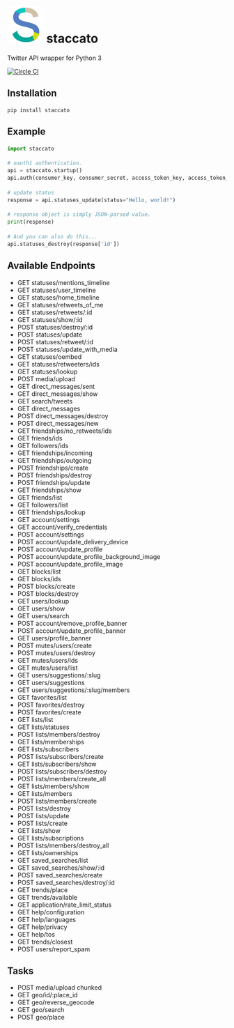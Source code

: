 # ![logo](./staccato.png) staccato
Twitter API wrapper for Python 3

[![Circle CI](https://circleci.com/gh/minamorl/staccato.svg?style=svg)](https://circleci.com/gh/minamorl/staccato)

## Installation

    pip install staccato

## Example

```python
import staccato

# oauth1 authentication.
api = staccato.startup()
api.auth(consumer_key, consumer_secret, access_token_key, access_token_secret)

# update status
response = api.statuses_update(status="Hello, world!")

# response object is simply JSON-parsed value.
print(response)

# And you can also do this...
api.statuses_destroy(response['id'])
```

## Available Endpoints

- GET statuses/mentions_timeline
- GET statuses/user_timeline
- GET statuses/home_timeline
- GET statuses/retweets_of_me
- GET statuses/retweets/:id
- GET statuses/show/:id
- POST statuses/destroy/:id
- POST statuses/update
- POST statuses/retweet/:id
- POST statuses/update_with_media
- GET statuses/oembed
- GET statuses/retweeters/ids
- GET statuses/lookup
- POST media/upload
- GET direct_messages/sent
- GET direct_messages/show
- GET search/tweets
- GET direct_messages
- POST direct_messages/destroy
- POST direct_messages/new
- GET friendships/no_retweets/ids
- GET friends/ids
- GET followers/ids
- GET friendships/incoming
- GET friendships/outgoing
- POST friendships/create
- POST friendships/destroy
- POST friendships/update
- GET friendships/show
- GET friends/list
- GET followers/list
- GET friendships/lookup
- GET account/settings
- GET account/verify_credentials
- POST account/settings
- POST account/update_delivery_device
- POST account/update_profile
- POST account/update_profile_background_image
- POST account/update_profile_image
- GET blocks/list
- GET blocks/ids
- POST blocks/create
- POST blocks/destroy
- GET users/lookup
- GET users/show
- GET users/search
- POST account/remove_profile_banner
- POST account/update_profile_banner
- GET users/profile_banner
- POST mutes/users/create
- POST mutes/users/destroy
- GET mutes/users/ids
- GET mutes/users/list
- GET users/suggestions/:slug
- GET users/suggestions
- GET users/suggestions/:slug/members
- GET favorites/list
- POST favorites/destroy
- POST favorites/create
- GET lists/list
- GET lists/statuses
- POST lists/members/destroy
- GET lists/memberships
- GET lists/subscribers
- POST lists/subscribers/create
- GET lists/subscribers/show
- POST lists/subscribers/destroy
- POST lists/members/create_all
- GET lists/members/show
- GET lists/members
- POST lists/members/create
- POST lists/destroy
- POST lists/update
- POST lists/create
- GET lists/show
- GET lists/subscriptions
- POST lists/members/destroy_all
- GET lists/ownerships
- GET saved_searches/list
- GET saved_searches/show/:id
- POST saved_searches/create
- POST saved_searches/destroy/:id
- GET trends/place
- GET trends/available
- GET application/rate_limit_status
- GET help/configuration
- GET help/languages
- GET help/privacy
- GET help/tos
- GET trends/closest
- POST users/report_spam

## Tasks

- POST media/upload chunked
- GET geo/id/:place_id
- GET geo/reverse_geocode
- GET geo/search
- POST geo/place

